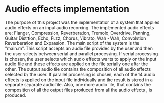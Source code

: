 # Audio effects implementation
The purpose of this project was the implementation of a system that applies audio effects on an input audio recording. The implemented audio effects are:
Flanger, Compression, Reverberation, Tremolo, Overdrive, Panning, Guitar Distrtion, Echo, Fuzz, Chorus, Vibrato, Wah - Wah, Convolution Reverberation and Expansion. The main script of the system is the "main.m". This script accepts an audio file provided by the user and then the user selects between serial and parallel processing. If serial processing is chosen, the user selects which audio effects wants to apply on the input audio file and these effects are applied on the file serially one after the other. The output audio file contains the composition of all audio effects selected by the user. If parallel processing is chosen, each of the 14 audio effects is applied on the input file individually and the result is stored in a separate separate audio file. Also, one more audio file, that contains the composition of all the output files produced from all the audio effects , is produced. 
